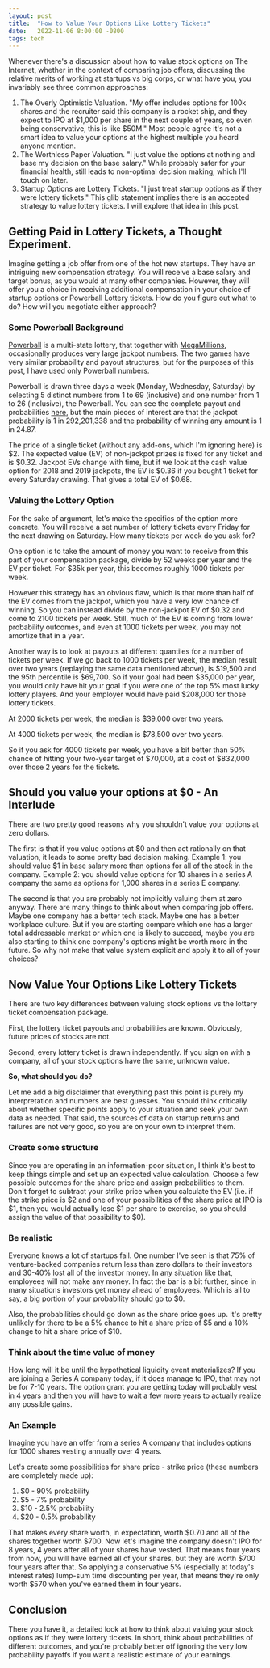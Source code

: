 ```yaml
---
layout: post
title:  "How to Value Your Options Like Lottery Tickets"
date:   2022-11-06 8:00:00 -0800
tags: tech
---
```

Whenever there's a discussion about how to value stock options on The Internet, whether in the context of comparing job offers, discussing the relative merits of working at startups vs big corps, or what have you, you invariably see three common approaches:

1. The Overly Optimistic Valuation. "My offer includes options for 100k shares and the recruiter said this company is a rocket ship, and they expect to IPO at $1,000 per share in the next couple of years, so even being conservative, this is like $50M." Most people agree it's not a smart idea to value your options at the highest multiple you heard anyone mention.
2. The Worthless Paper Valuation. "I just value the options at nothing and base my decision on the base salary." While probably safer for your financial health, still leads to non-optimal decision making, which I'll touch on later.
3. Startup Options are Lottery Tickets. "I just treat startup options as if they were lottery tickets." This glib statement implies there is an accepted strategy to value lottery tickets. I will explore that idea in this post.

## Getting Paid in Lottery Tickets, a Thought Experiment.
Imagine getting a job offer from one of the hot new startups. They have an intriguing new compensation strategy. You will receive a base salary and target bonus, as you would at many other companies. However, they will offer you a choice in receiving additional compensation in your choice of startup options or Powerball Lottery tickets. How do you figure out what to do? How will you negotiate either approach?

### Some Powerball Background
[Powerball](https://powerball.com/) is a multi-state lottery, that together with [MegaMillions](https://www.megamillions.com/), occasionally produces very large jackpot numbers. The two games have very similar probability and payout structures, but for the purposes of this post, I have used only Powerball numbers.

Powerball is drawn three days a week (Monday, Wednesday, Saturday) by selecting 5 distinct numbers from 1 to 69 (inclusive) and one number from 1 to 26 (inclusive), the Powerball. You can see the complete payout and probabilities [here](https://www.calottery.com/draw-games/powerball#section-content-4-3), but the main pieces of interest are that the jackpot probability is 1 in 292,201,338 and the probability of winning any amount is 1 in 24.87.

The price of a single ticket (without any add-ons, which I'm ignoring here) is $2. The expected value (EV) of non-jackpot prizes is fixed for any ticket and is $0.32. Jackpot EVs change with time, but if we look at the cash value option for 2018 and 2019 jackpots, the EV is $0.36 if you bought 1 ticket for every Saturday drawing. That gives a total EV of $0.68.

### Valuing the Lottery Option
For the sake of argument, let's make the specifics of the option more concrete. You will receive a set number of lottery tickets every Friday for the next drawing on Saturday. How many tickets per week do you ask for?

One option is to take the amount of money you want to receive from this part of your compensation package, divide by 52 weeks per year and the EV per ticket. For $35k per year, this becomes roughly 1000 tickets per week.

However this strategy has an obvious flaw, which is that more than half of the EV comes from the jackpot, which you have a very low chance of winning. So you can instead divide by the non-jackpot EV of $0.32 and come to 2100 tickets per week. Still, much of the EV is coming from lower probability outcomes, and even at 1000 tickets per week, you may not amortize that in a year.

Another way is to look at payouts at different quantiles for a number of tickets per week. If we go back to 1000 tickets per week, the median result over two years (replaying the same data mentioned above), is $19,500 and the 95th percentile is $69,700. So if your goal had been $35,000 per year, you would only have hit your goal if you were one of the top 5% most lucky lottery players. And your employer would have paid $208,000 for those lottery tickets.

At 2000 tickets per week, the median is $39,000 over two years.

At 4000 tickets per week, the median is $78,500 over two years.

So if you ask for 4000 tickets per week, you have a bit better than 50% chance of hitting your two-year target of $70,000, at a cost of $832,000 over those 2 years for the tickets.

## Should you value your options at $0 - An Interlude
There are two pretty good reasons why you shouldn't value your options at zero dollars.

The first is that if you value options at $0 and then act rationally on that valuation, it leads to some pretty bad decision making. Example 1: you should value $1 in base salary more than options for all of the stock in the company. Example 2: you should value options for 10 shares in a series A company the same as options for 1,000 shares in a series E company.

The second is that you are probably not implicitly valuing them at zero anyway. There are many things to think about when comparing job offers. Maybe one company has a better tech stack. Maybe one has a better workplace culture. But if you are starting compare which one has a larger total addressable market or which one is likely to succeed, maybe you are also starting to think one company's options might be worth more in the future. So why not make that value system explicit and apply it to all of your choices?

## Now Value Your Options Like Lottery Tickets
There are two key differences between valuing stock options vs the lottery ticket compensation package.

First, the lottery ticket payouts and probabilities are known. Obviously, future prices of stocks are not.

Second, every lottery ticket is drawn independently. If you sign on with a company, all of your stock options have the same, unknown value.

**So, what should you do?**

Let me add a big disclaimer that everything past this point is purely my interpretation and numbers are best guesses. You should think critically about whether specific points apply to your situation and seek your own data as needed. That said, the sources of data on startup returns and failures are not very good, so you are on your own to interpret them.

### Create some structure
Since you are operating in an information-poor situation, I think it's best to keep things simple and set up an expected value calculation. Choose a few possible outcomes for the share price and assign probabilities to them. Don't forget to subtract your strike price when you calculate the EV (i.e. if the strike price is $2 and one of your possibilities of the share price at IPO is $1, then you would actually lose $1 per share to exercise, so you should assign the value of that possibility to $0).

### Be realistic
Everyone knows a lot of startups fail. One number I've seen is that 75% of venture-backed companies return less than zero dollars to their investors and 30-40% lost all of the investor money. In any situation like that, employees will not make any money. In fact the bar is a bit further, since in many situations investors get money ahead of employees. Which is all to say, a big portion of your probability should go to $0.

Also, the probabilities should go down as the share price goes up. It's pretty unlikely for there to be a 5% chance to hit a share price of $5 and a 10% change to hit a share price of $10.

### Think about the time value of money
How long will it be until the hypothetical liquidity event materializes? If you are joining a Series A company today, if it does manage to IPO, that may not be for 7-10 years. The option grant you are getting today will probably vest in 4 years and then you will have to wait a few more years to actually realize any possible gains.

### An Example
Imagine you have an offer from a series A company that includes options for 1000 shares vesting annually over 4 years. 

Let's create some possibilities for share price - strike price (these numbers are completely made up):
1. $0 - 90% probability
2. $5 - 7% probability
3. $10 - 2.5% probability
4. $20 - 0.5% probability

That makes every share worth, in expectation, worth $0.70 and all of the shares together worth $700. Now let's imagine the company doesn't IPO for 8 years, 4 years after all of your shares have vested. That means four years from now, you will have earned all of your shares, but they are worth $700 four years after that. So applying a conservative 5% (especially at today's interest rates) lump-sum time discounting per year, that means they're only worth $570 when you've earned them in four years.

## Conclusion
There you have it, a detailed look at how to think about valuing your stock options as if they were lottery tickets. In short, think about probabilities of different outcomes, and you're probably better off ignoring the very low probability payoffs if you want a realistic estimate of your earnings.